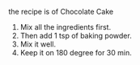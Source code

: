 the recipe is of Chocolate Cake

1. Mix all the ingredients first.
2. Then add 1 tsp of baking powder.
3. Mix it well.
4. Keep it on 180 degree for 30 min.